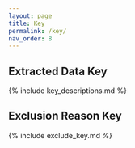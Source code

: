 ```yaml
---
layout: page
title: Key
permalink: /key/
nav_order: 8
---
```


<script src="https://cdn.mathjax.org/mathjax/latest/MathJax.js?config=TeX-AMS-MML_HTMLorMML" type="text/javascript"></script>

<h2> Extracted Data Key </h2>

{% include key_descriptions.md %}

<h2> Exclusion Reason Key </h2>

{% include exclude_key.md %}